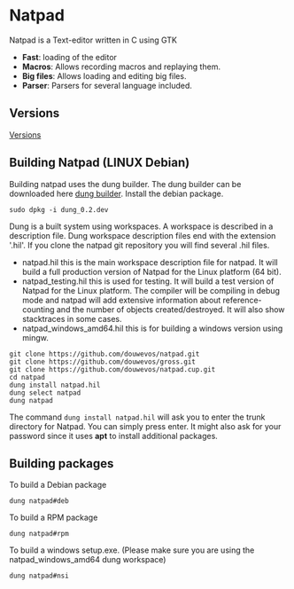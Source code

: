# Natpad

Natpad is a Text-editor written in C using GTK

* **Fast**: loading of the editor
* **Macros**: Allows recording macros and replaying them.
* **Big files**: Allows loading and editing big files.
* **Parser**: Parsers for several language included.

## Versions

[Versions](https://github.com/douwevos/natpad/blob/master/VERSIONS.md)

## Building Natpad (LINUX Debian)

Building natpad uses the dung builder. The dung builder can be downloaded here [dung builder](https://github.com/douwevos/dung/releases/download/0.2/dung_0.2.deb). Install the debian package.

```
sudo dpkg -i dung_0.2.dev
```

Dung is a built system using workspaces. A workspace is described in a description file. Dung workspace description files end with the extension '.hil'. If you clone the natpad git repository you will find several .hil files. 

* natpad.hil this is the main workspace description file for natpad. It will build a full production version of Natpad for the Linux platform (64 bit).
* natpad_testing.hil this is used for testing. It will build a test version of Natpad for the Linux platform. The compiler will be compiling in debug mode and natpad will add extensive information about reference-counting and the number of objects created/destroyed. It will also show stacktraces in some cases.
* natpad_windows_amd64.hil this is for building a windows version using mingw. 

```
git clone https://github.com/douwevos/natpad.git
git clone https://github.com/douwevos/gross.git
git clone https://github.com/douwevos/natpad.cup.git 
cd natpad
dung install natpad.hil
dung select natpad
dung natpad
```

The command ```dung install natpad.hil``` will ask you to enter the trunk directory for Natpad. You can simply press enter. It might also ask for your password since it uses **apt** to install additional packages.

## Building packages

To build a Debian package

```
dung natpad#deb
```

To build a RPM package

```
dung natpad#rpm
```

To build a windows setup.exe. (Please make sure you are using the natpad_windows_amd64 dung workspace)

```
dung natpad#nsi
```

